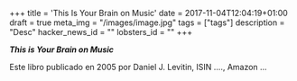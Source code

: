 +++
title = 'This Is Your Brain on Music'
date = 2017-11-04T12:04:19+01:00
draft = true
meta_img = "/images/image.jpg"
tags = ["tags"]
description = "Desc"
hacker_news_id = ""
lobsters_id = ""
+++

***This is Your Brain on Music***

Este libro publicado en 2005 por Daniel J. Levitin, ISIN ...., Amazon ...